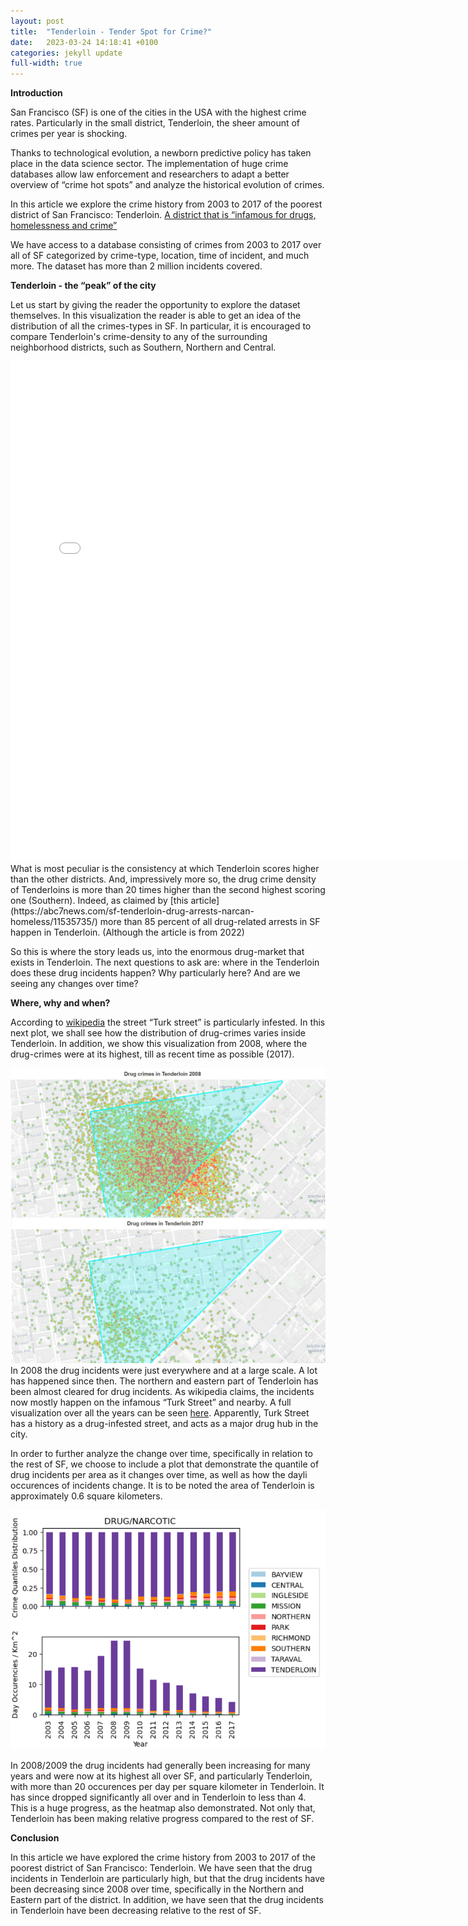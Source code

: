 ```yaml
---
layout: post
title:  "Tenderloin - Tender Spot for Crime?"
date:   2023-03-24 14:18:41 +0100
categories: jekyll update
full-width: true
---
```


**Introduction**

San Francisco (SF) is one of the cities in the USA with the highest crime rates. Particularly in the small district, Tenderloin, the sheer amount of crimes per year is shocking. 

Thanks to technological evolution, a newborn predictive policy has taken place in the data science sector. The implementation of huge crime databases allow law enforcement and researchers to adapt a better overview of “crime hot spots” and analyze the historical evolution of crimes. 

In this article we explore the crime history from 2003 to 2017 of the poorest district of San Francisco: Tenderloin. [A district that is “infamous for drugs, homelessness and crime”](https://sfstandard.com/criminal-justice/how-serious-is-tenderloins-drug-problem-heres-what-city-data-says/)

We have access to a database consisting of crimes from 2003 to 2017 over all of SF categorized by crime-type, location, time of incident, and much more. The dataset has more than 2 million incidents covered.

**Tenderloin - the “peak” of the city**

Let us start by giving the reader the opportunity to explore the dataset themselves. In this visualization the reader is able to get an idea of the distribution of all the crimes-types in SF. In particular, it is encouraged to compare Tenderloin's crime-density to any of the surrounding neighborhood districts, such as Southern, Northern and Central.
<iframe src="/bokeh.html"
    sandbox="allow-same-origin allow-scripts"
    width="150%"
    height="800"
    scrolling="no"
    seamless="seamless"
    frameborder="0">
</iframe>
What is most peculiar is the consistency at which Tenderloin scores higher than the other districts. And, impressively more so, the drug crime density of Tenderloins is more than 20 times higher than the second highest scoring one (Southern).
Indeed, as claimed by [this article](https://abc7news.com/sf-tenderloin-drug-arrests-narcan-homeless/11535735/) more than 85 percent of all drug-related arrests in SF happen in Tenderloin. (Although the article is from 2022)

So this is where the story leads us, into the enormous drug-market that exists in Tenderloin. The next questions to ask are: where in the Tenderloin does these drug incidents happen? Why particularly here? And are we seeing any changes over time?

**Where, why and when?**

According to [wikipedia](https://en.wikipedia.org/wiki/Tenderloin,_San_Francisco) the street “Turk street” is particularly infested.
In this next plot, we shall see how the distribution of drug-crimes varies inside Tenderloin. In addition, we show this visualization from 2008, where the drug-crimes were at its highest, till as recent time as possible (2017).

![please work2](/drugcrimes.jpg)
In 2008 the drug incidents were just everywhere and at a large scale. A lot has happened since then. The northern and eastern part of Tenderloin has been almost cleared for drug incidents. As wikipedia claims, the incidents now mostly happen on the infamous “Turk Street” and nearby. A full visualization over all the years can be seen [here](https://thedingodile.github.io/TimeHeatmap.html). Apparently, Turk Street has a history as a drug-infested street, and acts as a major drug hub in the city.

In order to further analyze the change over time, specifically in relation to the rest of SF, we choose to include a plot that demonstrate the quantile of drug incidents per area as it changes over time, as well as how the dayli occurences of incidents change. It is to be noted the area of Tenderloin is approximately 0.6 square kilometers.

![please work3](/barplot.png)

In 2008/2009 the drug incidents had generally been increasing for many years and were now at its highest all over SF, and particularly Tenderloin, with more than 20 occurences per day per square kilometer in Tenderloin. It has since dropped significantly all over and in Tenderloin to less than 4. This is a huge progress, as the heatmap also demonstrated. Not only that, Tenderloin has been making relative progress compared to the rest of SF.

**Conclusion**

In this article we have explored the crime history from 2003 to 2017 of the poorest district of San Francisco: Tenderloin. We have seen that the drug incidents in Tenderloin are particularly high, but that the drug incidents have been decreasing since 2008 over time, specifically in the Northern and Eastern part of the district. In addition, we have seen that the drug incidents in Tenderloin have been decreasing relative to the rest of SF.



